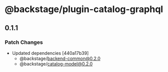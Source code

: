 # @backstage/plugin-catalog-graphql

## 0.1.1
### Patch Changes

- Updated dependencies [440a17b39]
  - @backstage/backend-common@0.2.0
  - @backstage/catalog-model@0.2.0
